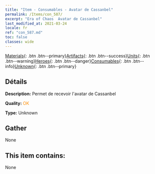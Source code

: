 ```yaml
---
title: "Item - Consumables - Avatar de Cassanbel"
permalink: /Items/con_587/
excerpt: "Era of Chaos  Avatar de Cassanbel"
last_modified_at: 2021-03-24
locale: fr
ref: "con_587.md"
toc: false
classes: wide
---
```

 [Materials](/fr/Items/){: .btn .btn--primary}[Artifacts](/fr/Items/Artifacts/){: .btn .btn--success}[Units](/fr/Items/Units/){: .btn .btn--warning}[Heroes](/fr/Items/Heroes/){: .btn .btn--danger}[Consumables](/fr/Items/Consumables/){: .btn .btn--info}[Unknown](/fr/Items/Unknown/){: .btn .btn--primary}

## Détails
 **Description:** Permet de recevoir l'avatar de Cassanbel

 **Quality:** <span style="color: #FF8C00">OK</span>

 **Type:** Unknown

## Gather

  None

## This item contains:

  None

